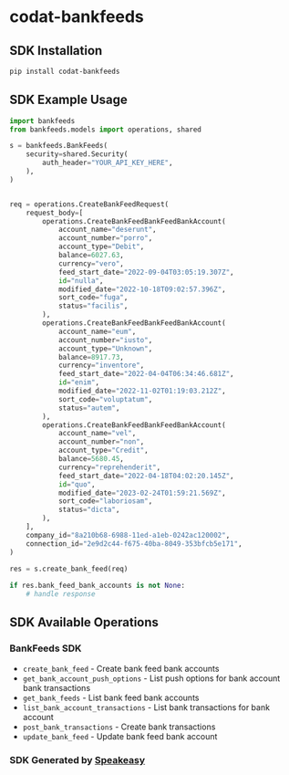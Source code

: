 # codat-bankfeeds

<!-- Start SDK Installation -->
## SDK Installation

```bash
pip install codat-bankfeeds
```
<!-- End SDK Installation -->

## SDK Example Usage
<!-- Start SDK Example Usage -->
```python
import bankfeeds
from bankfeeds.models import operations, shared

s = bankfeeds.BankFeeds(
    security=shared.Security(
        auth_header="YOUR_API_KEY_HERE",
    ),
)


req = operations.CreateBankFeedRequest(
    request_body=[
        operations.CreateBankFeedBankFeedBankAccount(
            account_name="deserunt",
            account_number="porro",
            account_type="Debit",
            balance=6027.63,
            currency="vero",
            feed_start_date="2022-09-04T03:05:19.307Z",
            id="nulla",
            modified_date="2022-10-18T09:02:57.396Z",
            sort_code="fuga",
            status="facilis",
        ),
        operations.CreateBankFeedBankFeedBankAccount(
            account_name="eum",
            account_number="iusto",
            account_type="Unknown",
            balance=8917.73,
            currency="inventore",
            feed_start_date="2022-04-04T06:34:46.681Z",
            id="enim",
            modified_date="2022-11-02T01:19:03.212Z",
            sort_code="voluptatum",
            status="autem",
        ),
        operations.CreateBankFeedBankFeedBankAccount(
            account_name="vel",
            account_number="non",
            account_type="Credit",
            balance=5680.45,
            currency="reprehenderit",
            feed_start_date="2022-04-18T04:02:20.145Z",
            id="quo",
            modified_date="2023-02-24T01:59:21.569Z",
            sort_code="laboriosam",
            status="dicta",
        ),
    ],
    company_id="8a210b68-6988-11ed-a1eb-0242ac120002",
    connection_id="2e9d2c44-f675-40ba-8049-353bfcb5e171",
)
    
res = s.create_bank_feed(req)

if res.bank_feed_bank_accounts is not None:
    # handle response
```
<!-- End SDK Example Usage -->

<!-- Start SDK Available Operations -->
## SDK Available Operations

### BankFeeds SDK

* `create_bank_feed` - Create bank feed bank accounts
* `get_bank_account_push_options` - List push options for bank account bank transactions
* `get_bank_feeds` - List bank feed bank accounts
* `list_bank_account_transactions` - List bank transactions for bank account
* `post_bank_transactions` - Create bank transactions
* `update_bank_feed` - Update bank feed bank account
<!-- End SDK Available Operations -->

### SDK Generated by [Speakeasy](https://docs.speakeasyapi.dev/docs/using-speakeasy/client-sdks)
